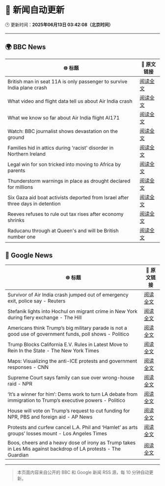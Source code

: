 # 🧠 新闻自动更新

🕒 更新时间：**2025年06月13日 03:42:08（北京时间）**

---

## 🌍 BBC News

| 🌐 标题 | 🔗 原文链接 |
|--------|-------------|
| British man in seat 11A is only passenger to survive India plane crash | [阅读全文](https://www.bbc.com/news/articles/ce3v6drp96zo) |
| What video and flight data tell us about Air India crash | [阅读全文](https://www.bbc.com/news/videos/c17rkyjv8g9o) |
| What we know so far about Air India flight AI171 | [阅读全文](https://www.bbc.com/news/articles/c5y5nq170z4o) |
| Watch: BBC journalist shows devastation on the ground | [阅读全文](https://www.bbc.com/news/videos/cglew301349o) |
| Families hid in attics during 'racist' disorder in Northern Ireland | [阅读全文](https://www.bbc.com/news/articles/c20xrq9vzz7o) |
| Legal win for son tricked into moving to Africa by parents | [阅读全文](https://www.bbc.com/news/articles/clyg0p88z83o) |
| Thunderstorm warnings in place as drought declared for millions | [阅读全文](https://www.bbc.com/news/articles/c14k6vp62zxo) |
| Six Gaza aid boat activists deported from Israel after three days in detention | [阅读全文](https://www.bbc.com/news/articles/cx273w1032yo) |
| Reeves refuses to rule out tax rises after economy shrinks | [阅读全文](https://www.bbc.com/news/articles/cy5e6ly9qq3o) |
| Raducanu through at Queen's and will be British number one | [阅读全文](https://www.bbc.com/sport/tennis/articles/c3v5qeq670ko) |

## 📰 Google News

| 🌐 标题 | 🔗 原文链接 |
|--------|-------------|
| Survivor of Air India crash jumped out of emergency exit, police say - Reuters | [阅读全文](https://news.google.com/rss/articles/CBMirgFBVV95cUxOQjRHTVhoeDlPM3Q2cTE4R25rSTltMGV2VDlWOUNpSEJkVUhDTTZPV1huNUp3anlWcXozYWFpNzNGU2h3T01mYVJzeEtjeUExZzZUdWNWZUotYWNmV0lxMGhEcHhGUjVMcG5YREN5ODJ5Yk8weENVTXVhdXJJRDR5ZW1BQnF0YmVjWDVkcTFEbVh1Umg3X0tnTy1ZS0FtLTYyZUhaQnl5RnFyVUxCSnc?oc=5) |
| Stefanik lights into Hochul on migrant crime in New York during fiery exchange - The Hill | [阅读全文](https://news.google.com/rss/articles/CBMijwFBVV95cUxPaENZWHhHTl80c3hlR3ZRY3BZSDF6bGpVbkVyVkMwYTNLMmd0djRnS3o3VU0tTkJocjJzcndvOWh5NVNHV1lacVJkelp0blpuUmtnLWMzbnVNbEstRi1CNjFYQm9nRHVwemY2WmpGdWRGVWJmeWNET3VldXhlNVFBTXFfSTJxNVB0b3NaNUFUSdIBlAFBVV95cUxNUjJVRVFuU3FfTElqLWhxbUF6Wk1pUGF5aGhoYk8xX2FnODFLYkx2N00wVnJ5RzIyZFlVd1dRamRyTF9VOTdZSVN3Ym5xZXh4eFFXb1hza2RFUnpZdWdzR2pWRkNtVnIwNW1jM1Nvc2FGSEU3Wm1GU3pWSGxOTVZWdDl0U240UUFQeUJ4ZHlpUm5LNHJf?oc=5) |
| Americans think Trump’s big military parade is not a good use of government funds, poll shows - Politico | [阅读全文](https://news.google.com/rss/articles/CBMiggFBVV95cUxNN0VfeUtlXzk0cTFCQnNXZkJCR3o2MDYzakZiRllyOV9FUm0tY3hHWEtIUFpoUnJYYkNNOE9fZ0psY3o1aTBfNlBjU0dYSWhiZndhM21iVWUwb0F1VlJpSXNQX3ZUWUc4ZERsYm1CdHVIQzBkNHR2Z09YM0xlbTl6Y0F3?oc=5) |
| Trump Blocks California E.V. Rules in Latest Move to Rein In the State - The New York Times | [阅读全文](https://news.google.com/rss/articles/CBMiiwFBVV95cUxOeDFCSnB4Uy1TaXA5aFVURUVGbHd0VjhkakRGcXFIclhXS2wxdUcxcFN0MmthM3hYV0Y5MENZMWh2TmswNnF6SzNoMm9VWV8xRXB3bnFFb2drZXlwRlBZTTRaV1R1blpGN09rU3c4eXVuRndTa2JyVzRZYVhDUTdLaElPTFdxVzQyRDhV?oc=5) |
| Maps: Visualizing the anti-ICE protests and government responses - CNN | [阅读全文](https://news.google.com/rss/articles/CBMiXkFVX3lxTE5iT0o1Q19pSldoTXJDZ0tzODh2Z2Jhd1ZXU3JNSlBTWEdUSkxYeERxeHBmWEUxOXE0TnotQTBEX1B1NTNtSjZweGI1V3hOSlRydTRBWjdkSjVpVFQwSFHSAWNBVV95cUxOemdqNkk2OWsyNzB0NkZsZGRORWNodXFuSVozRGNRdTJtWHVQTDM5Nm1JUmJ6d3A4RXNOMTUteFBsdEF1clp1OGRYb2dFdzVUWFlnV19fZGRlNnJqUVJUYXFiVU0?oc=5) |
| Supreme Court says family can sue over wrong-house raid - NPR | [阅读全文](https://news.google.com/rss/articles/CBMihgFBVV95cUxQZG1WbmxRTmdod25vb0J5bWdLb29OWVpZZ3ctQmgxUUx5T1Bfd2VEVjE0UnJMRjVReC1PdzEyeEpkNWZWeHFmMWlVaDNMcDU5RVN1Qk94Z090ZFIwN2RJTURMcHJUZ3lpU0FaZlYtaElTUFBsS2NrSUFEOHI2YkM5TkNvZ1RHZw?oc=5) |
| ‘It’s a winner for him’: Dems work to turn LA debate from immigration to Trump’s executive powers - Politico | [阅读全文](https://news.google.com/rss/articles/CBMilAFBVV95cUxQRW9kZHo4QUlNLUhTY0pQdHI1ek1nb09WNGJrRDVTR1RGTDBsNXJ5cU5RUFRhc3c0ZHRuZ21pcUJZNFlKUUNIYXZWN0g5QmdlVDVnNjNfcmRESzdhTkpRQ1FEWVZULUhqUVk3M0hWLVNSMjN4LXo1NU5INFFKWVYzQVdZQUNFUVZEZUN4NXVUaU1IQmtf?oc=5) |
| House will vote on Trump’s request to cut funding for NPR, PBS and foreign aid - AP News | [阅读全文](https://news.google.com/rss/articles/CBMioAFBVV95cUxOVV9IN19aMGl4THVhX2V0X0U5eEJIOTY2SUdWc2U0MXJ4cHBWNnRreUJQTEd2c3E5QkV1VmxSa1VNVUZwSGtFT0dfVzBJR2YyMzZrN0sydFpTc2ZXRGZUVW10R0dLaUdDdVRWSUJWbXU4NE9CSV90Umg0VlVBWlppdnRJZEpGZU0yNmZCYUJoNjlvNVZ0OXc0T0ViQ0hSenBV?oc=5) |
| Protests and curfew cancel L.A. Phil and ‘Hamlet’ as arts groups’ losses mount - Los Angeles Times | [阅读全文](https://news.google.com/rss/articles/CBMiywFBVV95cUxNdnJrd3RXSi01MkJZVkU5WnlWWE4zYWdqZEQzdGNtdEdjX3VpdDN5SncxTks2VEJ3aElhZkxMblpod0ktb1k1aFNrdi1zSHlOZ1FmQWRwVlJOaFktRzhqYlB5ZFZrVm10N09RRFZrZHRBeVJqR1NDMnBNM1lTQUNRekw5aTFHeDZFaElJa3c1S3dWUHBBclpoN2RGbVlBSHRGWEQzeW5NbjFrbUhDTGZ3SEF1VVp2V1Q2S2Z1bjRGdlFIYmEtbV84VkE3VQ?oc=5) |
| Boos, cheers and a heavy dose of irony as Trump takes in Les Mis against backdrop of LA protests - The Guardian | [阅读全文](https://news.google.com/rss/articles/CBMi2wFBVV95cUxOXzVLMG9WNHFzWFFxVlg0ZDV1b0hDSzlxOGpKVWhqb2ZaSVdRcFlzWHZqekF6Q3hKQ0RiaVJISENWREQzWHBkVnlKTXpWOXJMalRzSGhTWHREdHk1Z1dTcmk0cVhzdVhDR3BOMUdaRlR3Z2hvS2dlc2FLdHotMUszQU0yNmpLbHA2QkRrMVg2bmhGY3piaDVPdWJRdkplQ3FnUTBaYWk3cVZWMUE5OG1PSWVMVVZjVHlnXzVHWXhzNC1EeEJ2SENTSk5fMDFMMWdhaG9iZVVBTDFxdzg?oc=5) |

---
> 本页面内容来自公开的 BBC 和 Google 新闻 RSS 源，每 10 分钟自动更新。